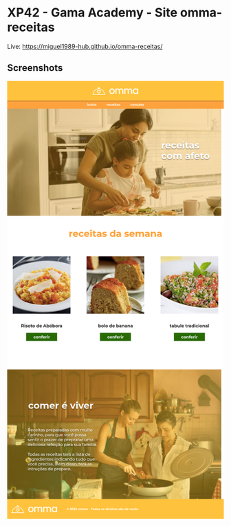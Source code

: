 # XP42 - Gama Academy - Site omma-receitas

Live: https://miguel1989-hub.github.io/omma-receitas/

## Screenshots

![Site-Versao-Desktop](./assets/img/site-desk.png)
